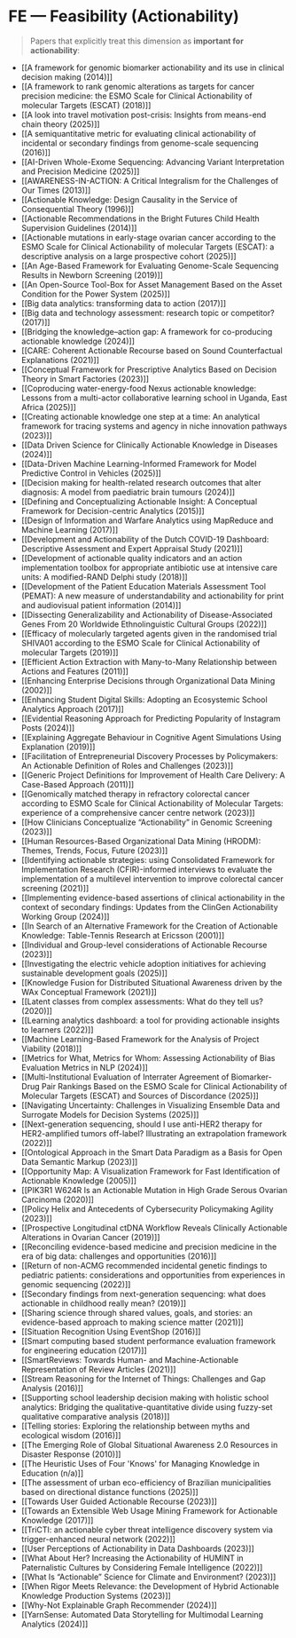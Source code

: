 # FE — Feasibility (Actionability)

> Papers that explicitly treat this dimension as **important for actionability**:

- [[A framework for genomic biomarker actionability and its use in clinical decision making (2014)]]
- [[A framework to rank genomic alterations as targets for cancer precision medicine: the ESMO Scale for Clinical Actionability of molecular Targets (ESCAT) (2018)]]
- [[A look into travel motivation post-crisis: Insights from means-end chain theory (2025)]]
- [[A semiquantitative metric for evaluating clinical actionability of incidental or secondary findings from genome-scale sequencing (2016)]]
- [[AI-Driven Whole-Exome Sequencing: Advancing Variant Interpretation and Precision Medicine (2025)]]
- [[AWARENESS-IN-ACTION: A Critical Integralism for the Challenges of Our Times (2013)]]
- [[Actionable Knowledge: Design Causality in the Service of Consequential Theory (1996)]]
- [[Actionable Recommendations in the Bright Futures Child Health Supervision Guidelines (2014)]]
- [[Actionable mutations in early-stage ovarian cancer according to the ESMO Scale for Clinical Actionability of molecular Targets (ESCAT): a descriptive analysis on a large prospective cohort (2025)]]
- [[An Age-Based Framework for Evaluating Genome-Scale Sequencing Results in Newborn Screening (2019)]]
- [[An Open-Source Tool-Box for Asset Management Based on the Asset Condition for the Power System (2025)]]
- [[Big data analytics: transforming data to action (2017)]]
- [[Big data and technology assessment: research topic or competitor? (2017)]]
- [[Bridging the knowledge–action gap: A framework for co-producing actionable knowledge (2024)]]
- [[CARE: Coherent Actionable Recourse based on Sound Counterfactual Explanations (2021)]]
- [[Conceptual Framework for Prescriptive Analytics Based on Decision Theory in Smart Factories (2023)]]
- [[Coproducing water-energy-food Nexus actionable knowledge: Lessons from a multi-actor collaborative learning school in Uganda, East Africa (2025)]]
- [[Creating actionable knowledge one step at a time: An analytical framework for tracing systems and agency in niche innovation pathways (2023)]]
- [[Data Driven Science for Clinically Actionable Knowledge in Diseases (2024)]]
- [[Data-Driven Machine Learning-Informed Framework for Model Predictive Control in Vehicles (2025)]]
- [[Decision making for health-related research outcomes that alter diagnosis: A model from paediatric brain tumours (2024)]]
- [[Defining and Conceptualizing Actionable Insight: A Conceptual Framework for Decision-centric Analytics (2015)]]
- [[Design of Information and Warfare Analytics using MapReduce and Machine Learning (2017)]]
- [[Development and Actionability of the Dutch COVID-19 Dashboard: Descriptive Assessment and Expert Appraisal Study (2021)]]
- [[Development of actionable quality indicators and an action implementation toolbox for appropriate antibiotic use at intensive care units: A modified-RAND Delphi study (2018)]]
- [[Development of the Patient Education Materials Assessment Tool (PEMAT): A new measure of understandability and actionability for print and audiovisual patient information (2014)]]
- [[Dissecting Generalizability and Actionability of Disease-Associated Genes From 20 Worldwide Ethnolinguistic Cultural Groups (2022)]]
- [[Efficacy of molecularly targeted agents given in the randomised trial SHIVA01 according to the ESMO Scale for Clinical Actionability of molecular Targets (2019)]]
- [[Efficient Action Extraction with Many-to-Many Relationship between Actions and Features (2011)]]
- [[Enhancing Enterprise Decisions through Organizational Data Mining (2002)]]
- [[Enhancing Student Digital Skills: Adopting an Ecosystemic School Analytics Approach (2017)]]
- [[Evidential Reasoning Approach for Predicting Popularity of Instagram Posts (2024)]]
- [[Explaining Aggregate Behaviour in Cognitive Agent Simulations Using Explanation (2019)]]
- [[Facilitation of Entrepreneurial Discovery Processes by Policymakers: An Actionable Definition of Roles and Challenges (2023)]]
- [[Generic Project Definitions for Improvement of Health Care Delivery: A Case-Based Approach (2011)]]
- [[Genomically matched therapy in refractory colorectal cancer according to ESMO Scale for Clinical Actionability of Molecular Targets: experience of a comprehensive cancer centre network (2023)]]
- [[How Clinicians Conceptualize “Actionability” in Genomic Screening (2023)]]
- [[Human Resources-Based Organizational Data Mining (HRODM): Themes, Trends, Focus, Future (2023)]]
- [[Identifying actionable strategies: using Consolidated Framework for Implementation Research (CFIR)-informed interviews to evaluate the implementation of a multilevel intervention to improve colorectal cancer screening (2021)]]
- [[Implementing evidence-based assertions of clinical actionability in the context of secondary findings: Updates from the ClinGen Actionability Working Group (2024)]]
- [[In Search of an Alternative Framework for the Creation of Actionable Knowledge: Table-Tennis Research at Ericsson (2001)]]
- [[Individual and Group-level considerations of Actionable Recourse (2023)]]
- [[Investigating the electric vehicle adoption initiatives for achieving sustainable development goals (2025)]]
- [[Knowledge Fusion for Distributed Situational Awareness driven by the WAx Conceptual Framework (2021)]]
- [[Latent classes from complex assessments: What do they tell us? (2020)]]
- [[Learning analytics dashboard: a tool for providing actionable insights to learners (2022)]]
- [[Machine Learning-Based Framework for the Analysis of Project Viability (2018)]]
- [[Metrics for What, Metrics for Whom: Assessing Actionability of Bias Evaluation Metrics in NLP (2024)]]
- [[Multi-Institutional Evaluation of Interrater Agreement of Biomarker-Drug Pair Rankings Based on the ESMO Scale for Clinical Actionability of Molecular Targets (ESCAT) and Sources of Discordance (2025)]]
- [[Navigating Uncertainty: Challenges in Visualizing Ensemble Data and Surrogate Models for Decision Systems (2025)]]
- [[Next-generation sequencing, should I use anti-HER2 therapy for HER2-amplified tumors off-label? Illustrating an extrapolation framework (2022)]]
- [[Ontological Approach in the Smart Data Paradigm as a Basis for Open Data Semantic Markup (2023)]]
- [[Opportunity Map: A Visualization Framework for Fast Identification of Actionable Knowledge (2005)]]
- [[PIK3R1 W624R Is an Actionable Mutation in High Grade Serous Ovarian Carcinoma (2020)]]
- [[Policy Helix and Antecedents of Cybersecurity Policymaking Agility (2023)]]
- [[Prospective Longitudinal ctDNA Workflow Reveals Clinically Actionable Alterations in Ovarian Cancer (2019)]]
- [[Reconciling evidence-based medicine and precision medicine in the era of big data: challenges and opportunities (2016)]]
- [[Return of non-ACMG recommended incidental genetic findings to pediatric patients: considerations and opportunities from experiences in genomic sequencing (2022)]]
- [[Secondary findings from next-generation sequencing: what does actionable in childhood really mean? (2019)]]
- [[Sharing science through shared values, goals, and stories: an evidence-based approach to making science matter (2021)]]
- [[Situation Recognition Using EventShop (2016)]]
- [[Smart computing based student performance evaluation framework for engineering education (2017)]]
- [[SmartReviews: Towards Human- and Machine-Actionable Representation of Review Articles (2021)]]
- [[Stream Reasoning for the Internet of Things: Challenges and Gap Analysis (2016)]]
- [[Supporting school leadership decision making with holistic school analytics: Bridging the qualitative-quantitative divide using fuzzy-set qualitative comparative analysis (2018)]]
- [[Telling stories: Exploring the relationship between myths and ecological wisdom (2016)]]
- [[The Emerging Role of Global Situational Awareness 2.0 Resources in Disaster Response (2010)]]
- [[The Heuristic Uses of Four 'Knows' for Managing Knowledge in Education (n/a)]]
- [[The assessment of urban eco-efficiency of Brazilian municipalities based on directional distance functions (2025)]]
- [[Towards User Guided Actionable Recourse (2023)]]
- [[Towards an Extensible Web Usage Mining Framework for Actionable Knowledge (2017)]]
- [[TriCTI: an actionable cyber threat intelligence discovery system via trigger-enhanced neural network (2022)]]
- [[User Perceptions of Actionability in Data Dashboards (2023)]]
- [[What About Her? Increasing the Actionability of HUMINT in Paternalistic Cultures by Considering Female Intelligence (2022)]]
- [[What Is “Actionable” Science for Climate and Environment? (2023)]]
- [[When Rigor Meets Relevance: the Development of Hybrid Actionable Knowledge Production Systems (2023)]]
- [[Why-Not Explainable Graph Recommender (2024)]]
- [[YarnSense: Automated Data Storytelling for Multimodal Learning Analytics (2024)]]
